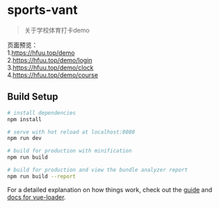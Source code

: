# sports-vant

> 关于学校体育打卡demo

页面预览：                       <br>
1.https://hfuu.top/demo            
2.https://hfuu.top/demo/login   <br>
3.https://hfuu.top/demo/clock   <br>
4.https://hfuu.top/demo/course  <br>

## Build Setup

``` bash
# install dependencies
npm install

# serve with hot reload at localhost:8080
npm run dev

# build for production with minification
npm run build

# build for production and view the bundle analyzer report
npm run build --report
```

For a detailed explanation on how things work, check out the [guide](http://vuejs-templates.github.io/webpack/) and [docs for vue-loader](http://vuejs.github.io/vue-loader).
